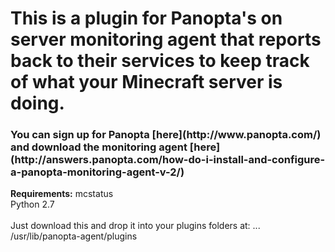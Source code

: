 <h1>This is a plugin for Panopta's on server monitoring agent that reports back to their services to keep track of what your Minecraft server is doing. </h1>

<h3> You can sign up for Panopta [here](http://www.panopta.com/) and download the monitoring agent [here](http://answers.panopta.com/how-do-i-install-and-configure-a-panopta-monitoring-agent-v-2/) </h3>

<strong>Requirements:</strong>
mcstatus
<br />
Python 2.7
<br />
<br />
Just download this and drop it into your plugins folders at:
...
/usr/lib/panopta-agent/plugins
